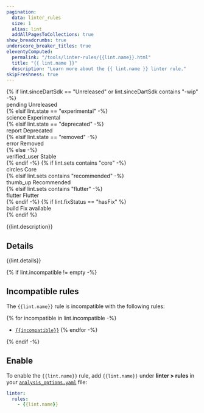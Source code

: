 ```yaml
---
pagination:
  data: linter_rules
  size: 1
  alias: lint
  addAllPagesToCollections: true
show_breadcrumbs: true
underscore_breaker_titles: true
eleventyComputed:
  permalink: "/tools/linter-rules/{{lint.name}}.html"
  title: "{{ lint.name }}"
  description: "Learn more about the {{ lint.name }} linter rule."
skipFreshness: true
---
```


<div class="lint-tags">
{% if lint.sinceDartSdk == "Unreleased" or lint.sinceDartSdk contains "-wip" -%}
<div class="tag-label orange" title="Lint is unreleased or work in progress." aria-label="Lint is unreleased or work in progress.">
<span class="material-symbols" aria-hidden="true">pending</span>
<span>Unreleased</span>
</div>
{% elsif lint.state == "experimental" -%}
<div class="tag-label orange" title="Lint is experimental." aria-label="Lint is experimental.">
<span class="material-symbols" aria-hidden="true">science</span>
<span>Experimental</span>
</div>
{% elsif lint.state == "deprecated" -%}
<div class="tag-label orange" title="Lint is deprecated." aria-label="Lint is deprecated.">
<span class="material-symbols" aria-hidden="true">report</span>
<span>Deprecated</span>
</div>
{% elsif lint.state == "removed" -%}
<div class="tag-label red" title="Lint has been removed." aria-label="Lint has been removed.">
<span class="material-symbols" aria-hidden="true">error</span>
<span>Removed</span>
</div>
{% else -%}
<div class="tag-label green" title="Lint is stable." aria-label="Lint is stable.">
<span class="material-symbols" aria-hidden="true">verified_user</span>
<span>Stable</span>
</div>
{% endif -%}
{% if lint.sets contains "core" -%}
<div class="tag-label" title="Lint is included in the core set of rules." aria-label="Lint is included in the core set of rules.">
<span class="material-symbols" aria-hidden="true">circles</span>
<span>Core</span>
</div>
{% elsif lint.sets contains "recommended" -%}
<div class="tag-label" title="Lint is included in the recommended set of rules." aria-label="Lint is included in the recommended set of rules.">
<span class="material-symbols" aria-hidden="true">thumb_up</span>
<span>Recommended</span>
</div>
{% elsif lint.sets contains "flutter" -%}
<div class="tag-label" title="Lint is included in the Flutter set of rules." aria-label="Lint is included in the Flutter set of rules.">
<span class="material-symbols" aria-hidden="true">flutter</span>
<span>Flutter</span>
</div>
{% endif -%}
{% if lint.fixStatus == "hasFix" %}
<div class="tag-label" title="Lint has one or more quick fixes available." aria-label="Lint has one or more quick fixes available.">
<span class="material-symbols" aria-hidden="true">build</span>
<span>Fix available</span>
</div>
{% endif %}
</div>

{{lint.description}}

## Details

{{lint.details}}

{% if lint.incompatible != empty -%}

## Incompatible rules

The `{{lint.name}}` rule is incompatible with the following rules:

{% for incompatible in lint.incompatible -%}
- [`{{incompatible}}`](/tools/linter-rules/{{incompatible}})
{% endfor -%}

{% endif -%}

<a id="usage" aria-hidden="true"></a>

## Enable

To enable the `{{lint.name}}` rule,
add `{{lint.name}}` under **linter > rules** in your
[`analysis_options.yaml`](/tools/analysis) file:

```yaml title="analysis_options.yaml"
linter:
  rules:
    - {{lint.name}}
```
